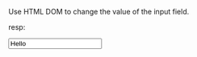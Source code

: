 Use HTML DOM to change the value of the input field.

resp:

<input type="text" id="myText" value="Hello">
<script>
document.getElementById("myText").value = "Have a nice day!";
</script>